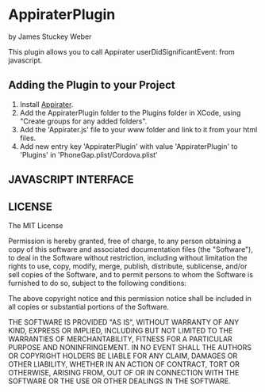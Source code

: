 # AppiraterPlugin #
by James Stuckey Weber

This plugin allows you to call Appirater userDidSignificantEvent: from javascript.

## Adding the Plugin to your Project ##

1. Install [Appirater](https://github.com/arashpayan/appirater).
2. Add the AppiraterPlugin folder to the Plugins folder in XCode, using "Create groups for any added folders".
3. Add the 'Appirater.js' file to your www folder and link to it from your html files.
4. Add new entry key 'AppiraterPlugin' with value 'AppiraterPlugin' to 'Plugins' in 'PhoneGap.plist/Cordova.plist'

## JAVASCRIPT INTERFACE ##


## LICENSE ##

The MIT License

Permission is hereby granted, free of charge, to any person obtaining a copy of this software and associated documentation files (the "Software"), to deal in the Software without restriction, including without limitation the rights to use, copy, modify, merge, publish, distribute, sublicense, and/or sell copies of the Software, and to permit persons to whom the Software is furnished to do so, subject to the following conditions:

The above copyright notice and this permission notice shall be included in all copies or substantial portions of the Software.

THE SOFTWARE IS PROVIDED "AS IS", WITHOUT WARRANTY OF ANY KIND, EXPRESS OR IMPLIED, INCLUDING BUT NOT LIMITED TO THE WARRANTIES OF MERCHANTABILITY, FITNESS FOR A PARTICULAR PURPOSE AND NONINFRINGEMENT. IN NO EVENT SHALL THE AUTHORS OR COPYRIGHT HOLDERS BE LIABLE FOR ANY CLAIM, DAMAGES OR OTHER LIABILITY, WHETHER IN AN ACTION OF CONTRACT, TORT OR OTHERWISE, ARISING FROM, OUT OF OR IN CONNECTION WITH THE SOFTWARE OR THE USE OR OTHER DEALINGS IN THE SOFTWARE.